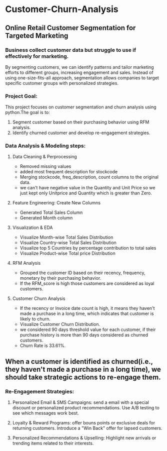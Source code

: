 # Customer-Churn-Analysis
## Online Retail Customer Segmentation for Targeted Marketing

### Business collect customer data but struggle to use if effectively for marketing.

By segmenting customers, we can identify patterns and tailor marketing efforts to different groups, increasing engagement and sales. Instead of using one-size-fits-all approach, segmentation allows companies to target specific customer groups with personalized strategies.

### Project Goal:
This project focuses on customer segmentation and churn analysis using python.The goal is to:
1. Segment customer based on their purchasing behavior using RFM analysis.
2. Identify churned customer and develop re-engagement strategies.

### Data Analysis & Modeling steps:

1. Data Cleaning & Perprocessing
   * Removed missing values
   * added most frequent description for stockcode
   * Merging stockcode, freq_description, count columns to the original data.
   * we can't have negative value in the Quantity and Unit Price so we just kept only Unitprice and Quantity which is greater than Zero.
  
2. Feature Engineering: Create New Columns
   * Generated Total Sales Column
   * Generated Month column
     
3. Visualization & EDA
   * Visualize Month-wise Total Sales Distribution
   * Visualize Country-wise Total Sales Distribution
   * Visualize top 5 Countries by percentage contribution to total sales
   * Visualize Product-wise Total price Distribution

4. RFM Analysis
   * Grouped the customer ID based on their recency, frequency, monetary by their purchasing behavior.
   * If the RFM_score is high those customers are considered as loyal customers.

5. Customer Churn Analysis
   * If the recency or Invoice date count is high, it means they haven't made a purchase in a long time, which indicates that customer is likely to churn.
   * Visualize Customer Churn Distribution.
   * we considered 90 days threshold value for each customer, if their purchase history is more than 90 days considered as churned customers.
   * Churn Rate is 33.61%.
  
## When a customer is identified as churned(i.e., they haven't made a purchase in a long time), we should take strategic actions to re-engage them.

### Re-Engagement Strategies:

1. Personalized Email & SMS Campaigns: send a email with a special discount or personalized product recommendations. Use A/B testing to see which messages work best.
   
3. Loyalty & Reward Programs: offer bouns points or exclusive deals for returning customers. Introduce a "Win Back" offer for lapsed customers.
4. Personalized Recommendations & Upselling: Highlight new arrivals or trending items related to their interests.
